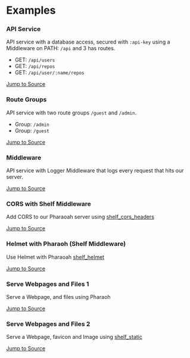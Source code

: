 # Examples

### API Service

API service with a database access, secured with `:api-key` using a Middleware on PATH: `/api` and 3 has routes.

- GET: `/api/users`
- GET: `/api/repos`
- GET: `/api/user/:name/repos`

[Jump to Source](github.com/Pharaoh-Framework/pharaoh/blob/main/pharaoh_examples/lib/api_service/index.dart)

### Route Groups

API service with two route groups `/guest` and `/admin`.

- Group: `/admin`
- Group: `/guest`

[Jump to Source](github.com/Pharaoh-Framework/pharaoh/tree/main/pharaoh_examples/lib/route_groups/index.dart)

### Middleware

API service with Logger Middleware that logs every request that hits our server.

[Jump to Source](github.com/Pharaoh-Framework/pharaoh/blob/main/pharaoh_examples/lib/middleware/index.dart)

### CORS with Shelf Middleware

Add CORS to our Pharaoah server using [shelf_cors_headers](https://pub.dev/packages/shelf_cors_headers)

[Jump to Source](github.com/Pharaoh-Framework/pharaoh/blob/main/pharaoh_examples/lib/shelf_middleware/cors.dart)

### Helmet with Pharaoh (Shelf Middleware)

Use Helmet with Pharaoah [shelf_helmet](https://pub.dev/packages/shelf_helmet)

[Jump to Source](github.com/Pharaoh-Framework/pharaoh/blob/main/pharaoh_examples/lib/shelf_middleware/helmet.dart)

### Serve Webpages and Files 1

Serve a Webpage, and files using Pharaoh

[Jump to Source](github.com/Pharaoh-Framework/pharaoh/blob/main/pharaoh_examples/lib/serve_files_1/index.dart)

### Serve Webpages and Files 2

Serve a Webpage, favicon and Image using [shelf_static](https://pub.dev/packages/shelf_static)

[Jump to Source](github.com/Pharaoh-Framework/pharaoh/blob/main/pharaoh_examples/lib/serve_files_2/index.dart)
